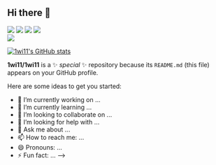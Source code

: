 ## Hi there 👋
<div>
  <img src = "https://img.shields.io/badge/Python-3776AB?style=for-the-badge&logo=python&logoColor=white" />
  <img src = "[https://img.shields.io/badge/Python-3776AB?style=for-the-badge&logo=python&logoColor=white"](https://img.shields.io/badge/HTML-239120?style=for-the-badge&logo=html5&logoColor=white) />
  <img src = "[https://img.shields.io/badge/Python-3776AB?style=for-the-badge&logo=python&logoColor=white](https://img.shields.io/badge/CSS-239120?&style=for-the-badge&logo=css3&logoColor=white)" />
  <img src = "https://img.shields.io/badge/Python-3776AB?style=for-the-badge&logo=python&logoColor=white" />
</div>
<img src="https://img.shields.io/badge/react-20232a.svg?style=for-the-badge&logo=react&logoColor=61DAFB" />

[![1wi11's GitHub stats](https://github-readme-stats.vercel.app/api?username=1wi11)](https://github.com/anuraghazra/github-readme-stats)

**1wi11/1wi11** is a ✨ _special_ ✨ repository because its `README.md` (this file) appears on your GitHub profile.

Here are some ideas to get you started:

- 🔭 I’m currently working on ...
- 🌱 I’m currently learning ...
- 👯 I’m looking to collaborate on ...
- 🤔 I’m looking for help with ...
- 💬 Ask me about ...
- 📫 How to reach me: ...
- 😄 Pronouns: ...
- ⚡ Fun fact: ...
-->
